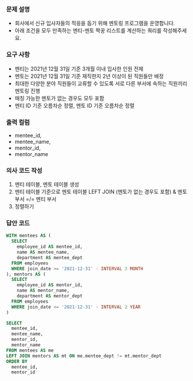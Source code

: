 ### 문제 설명
- 회사에서 신규 입사자들의 적응을 돕기 위해 멘토링 프로그램을 운영합니다.
- 아래 조건을 모두 만족하는 멘티-멘토 짝꿍 리스트를 계산하는 쿼리를 작성해주세요.
  
### 요구 사항
- 멘티는 2021년 12월 31일 기준 3개월 이내 입사한 인원 전체
- 멘토는 2021년 12월 31일 기준 재직한지 2년 이상이 된 직원들만 배정
- 최대한 다양한 분야 직원들이 교류할 수 있도록 서로 다른 부서에 속하는 직원끼리 멘토링 진행
- 매칭 가능한 멘토가 없는 경우도 모두 포함
- 멘티 ID 기준 오름차순 정렬, 멘토 ID 기준 오름차순 정렬

### 출력 컬럼
- mentee_id,
- mentee_name,
- mentor_id,
- mentor_name

### 의사 코드 작성
1. 멘티 테이블, 멘토 테이블 생성
2. 멘티 테이블 기준으로 멘토 테이블 LEFT JOIN (멘토가 없는 경우도 포함) & 멘토 부서 =/= 멘티 부서
3. 정렬하기

### 답안 코드
```sql
WITH mentees AS (
  SELECT
    employee_id AS mentee_id,
    name AS mentee_name,
    department AS mentee_dept
  FROM employees
  WHERE join_date >= '2021-12-31' - INTERVAL 3 MONTH
), mentors AS (
  SELECT
    employee_id AS mentor_id,
    name AS mentor_name,
    department AS mentor_dept
  FROM employees
  WHERE join_date <= '2021-12-31' - INTERVAL 2 YEAR
)

SELECT
  mentee_id,
  mentee_name,
  mentor_id,
  mentor_name
FROM mentees AS me
LEFT JOIN mentors AS mt ON me.mentee_dept != mt.mentor_dept
ORDER BY
  mentee_id,
  mentor_id
```